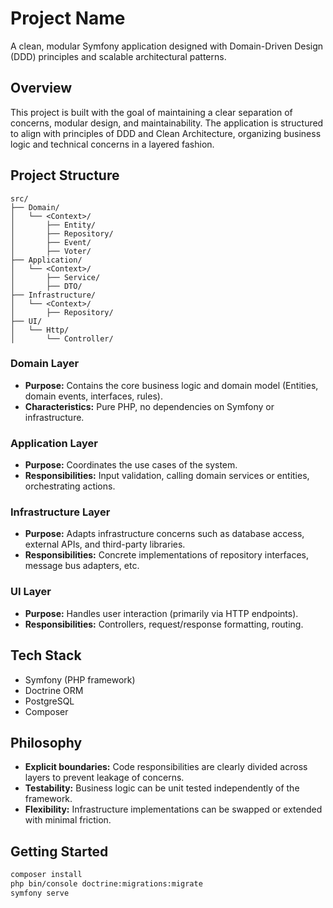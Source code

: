 # Project Name

A clean, modular Symfony application designed with Domain-Driven Design (DDD) principles and scalable architectural patterns.

## Overview

This project is built with the goal of maintaining a clear separation of concerns, modular design, and maintainability. The application is structured to align with principles of DDD and Clean Architecture, organizing business logic and technical concerns in a layered fashion.

## Project Structure

```
src/
├── Domain/
│   └── <Context>/
│       ├── Entity/
│       ├── Repository/
│       ├── Event/
│       ├── Voter/
├── Application/
│   └── <Context>/
│       ├── Service/
│       ├── DTO/
├── Infrastructure/
│   └── <Context>/
│       ├── Repository/
├── UI/
│   └── Http/
│       └── Controller/
```


### Domain Layer

- **Purpose:** Contains the core business logic and domain model (Entities, domain events, interfaces, rules).
- **Characteristics:** Pure PHP, no dependencies on Symfony or infrastructure.

### Application Layer

- **Purpose:** Coordinates the use cases of the system.
- **Responsibilities:** Input validation, calling domain services or entities, orchestrating actions.

### Infrastructure Layer

- **Purpose:** Adapts infrastructure concerns such as database access, external APIs, and third-party libraries.
- **Responsibilities:** Concrete implementations of repository interfaces, message bus adapters, etc.

### UI Layer

- **Purpose:** Handles user interaction (primarily via HTTP endpoints).
- **Responsibilities:** Controllers, request/response formatting, routing.

## Tech Stack

- Symfony (PHP framework)
- Doctrine ORM
- PostgreSQL
- Composer

## Philosophy

- **Explicit boundaries:** Code responsibilities are clearly divided across layers to prevent leakage of concerns.
- **Testability:** Business logic can be unit tested independently of the framework.
- **Flexibility:** Infrastructure implementations can be swapped or extended with minimal friction.

## Getting Started

```bash
composer install
php bin/console doctrine:migrations:migrate
symfony serve
